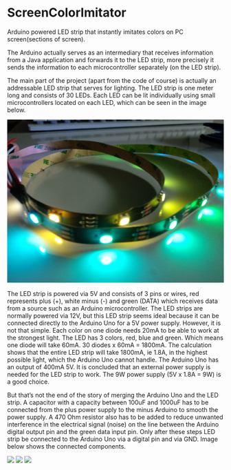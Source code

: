 # ScreenColorImitator
Arduino powered LED strip that instantly imitates colors on PC screen(sections of screen).

The Arduino actually serves as an intermediary that receives information from a Java application and forwards it to the LED strip, more precisely it sends the information to each microcontroller separately (on the LED strip).

The main part of the project (apart from the code of course) is actually an addressable LED strip that serves for lighting. The LED strip is one meter long and consists of 30 LEDs. Each LED can be lit individually using small microcontrollers located on each LED, which can be seen in the image below.

![](photos/IMG_20190527_145617.jpg)

The LED strip is powered via 5V and consists of 3 pins or wires, red represents plus (+), white minus (-) and green (DATA) which receives data from a source such as an Arduino microcontroller. The LED strips are normally powered via 12V, but this LED strip seems ideal because it can be connected directly to the Arduino Uno for a 5V power supply. However, it is not that simple. Each color on one diode needs 20mA to be able to work at the strongest light. The LED has 3 colors, red, blue and green. Which means one diode will take 60mA. 30 diodes x 60mA = 1800mA. The calculation shows that the entire LED strip will take 1800mA, ie 1.8A, in the highest possible light, which the Arduino Uno cannot handle. The Arduino Uno has an output of 400mA 5V. It is concluded that an external power supply is needed for the LED strip to work. The 9W power supply (5V x 1.8A = 9W) is a good choice. 

But that’s not the end of the story of merging the Arduino Uno and the LED strip. A capacitor with a capacity between 100uF and 1000uF has to be connected from the plus power supply to the minus Arduino to smooth the power supply. A 470 Ohm resistor also has to be added to reduce unwanted interference in the electrical signal (noise) on the line between the Arduino digital output pin and the green data input pin. Only after these steps LED strip be connected to the Arduino Uno via a digital pin and via GND. Image below shows the connected components.

![](gifs/preview1.gif)
![](gifs/preview2.gif)
![](gifs/preview3.gif)
